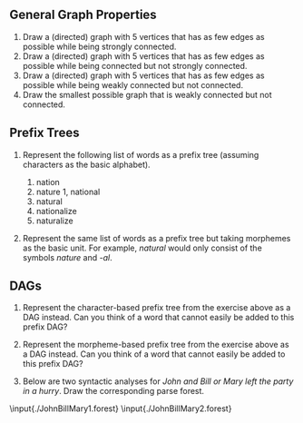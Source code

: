 ## General Graph Properties

1. Draw a (directed) graph with 5 vertices that has as few edges as possible while being strongly connected.
1. Draw a (directed) graph with 5 vertices that has as few edges as possible while being connected but not strongly connected.
1. Draw a (directed) graph with 5 vertices that has as few edges as possible while being weakly connected but not connected.
1. Draw the smallest possible graph that is weakly connected but not connected.

## Prefix Trees

1.  Represent the following list of words as a prefix tree (assuming characters as the basic alphabet).
    1. nation
    1. nature
    1, national
    1. natural
    1. nationalize
    1. naturalize

1.  Represent the same list of words as a prefix tree but taking morphemes as the basic unit.
    For example, *natural* would only consist of the symbols *nature* and *-al*.

## DAGs

1.  Represent the character-based prefix tree from the exercise above as a DAG instead.
    Can you think of a word that cannot easily be added to this prefix DAG?

1.  Represent the morpheme-based prefix tree from the exercise above as a DAG instead.
    Can you think of a word that cannot easily be added to this prefix DAG?

1.  Below are two syntactic analyses for *John and Bill or Mary left the party in a hurry*.
    Draw the corresponding parse forest.

\input{./JohnBillMary1.forest}
\input{./JohnBillMary2.forest}
